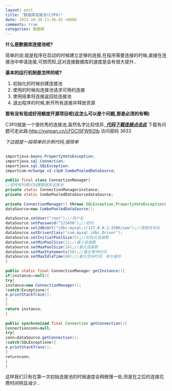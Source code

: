 ```yaml
---
layout: post
title: "数据库连接池(C3P0)"
date: 2015-10-30 11:36:42 +0800
comments: true
categories: 数据库
---
```

**什么是数据库连接池呢?**

简单的说:就是程序在启动的时候建立足够的连接,在程序需要连接的时候,直接在连接池中申请连接,可想而知,这对连接数据库的速度是会有很大提升..

**基本的运行机制是怎样的呢?**

1. 初始化的时候创建连接池
2. 使用的时候向连接池请求可用的连接
3. 使用结束将连接返回给连接池
4. 退出程序的时候,断开所有连接并释放资源
<!--more-->
**那有没有现成好用额度开源项目呢(这怎么可以是个问题,那是必须的有啊)**

C3P0就是一个很优秀的连接池,虽然名字比较怪异,,***[代码下载连接点击此](http://sourceforge.net/projects/c3p0/)***  下载有问题可走此路:http://yunpan.cn/cFDCI5FW6I2tb  访问密码 3633

*下边就是一段简单的示例代码,很简单*

```java
 
importjava.beans.PropertyVetoException;
importjava.sql.Connection;
importjava.sql.SQLException;
importcom.mchange.v2.c3p0.ComboPooledDataSource;
 
public final class ConnectionManager{
//使用单利模式创建数据库连接池
private static ConnectionManagerinstance;
private static ComboPooledDataSourcedataSource;
 
private ConnectionManager() throws SQLException,PropertyVetoException{
dataSource=new ComboPooledDataSource();
 
dataSource.setUser("root");//用户名
dataSource.setPassword("123456");//密码
dataSource.setJdbcUrl("jdbc:mysql://127.0.0.1:3306/zww");//数据库地址
dataSource.setDriverClass("com.mysql.jdbc.Driver");
dataSource.setInitialPoolSize(5);//初始化连接数
dataSource.setMinPoolSize(1);//最小连接数
dataSource.setMaxPoolSize(10);//最大连接数
dataSource.setMaxStatements(50);//最长等待时间
dataSource.setMaxIdleTime(60);//最大空闲时间，单位毫秒
}
 
public static final ConnectionManager getInstance(){
if(instance==null){
try{
instance=new ConnectionManager();
}catch(Exceptione){
e.printStackTrace();
}
}
return instance;
}
 
public synchronized final Connection getConnection(){
Connectionconn=null;
try{
conn=dataSource.getConnection();
}catch(SQLExceptione){
e.printStackTrace();
}
returnconn;
}
}
```

这样我们只有在第一次初始连接池的时候速度会稍微慢一些,但是在之后的连接花费时间明显减少..